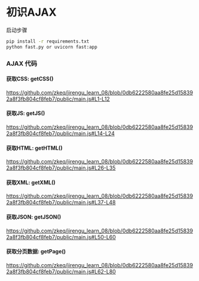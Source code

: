 # 初识AJAX

启动步骤

```bash
pip install -r requirements.txt
python fast.py or uvicorn fast:app
```

### AJAX 代码
#### 获取CSS: getCSS()
https://github.com/zkeq/jirengu_learn_08/blob/0db6222580aa8fe25d158392a8f3fb804cf8feb7/public/main.js#L1-L12
#### 获取JS: getJS()
https://github.com/zkeq/jirengu_learn_08/blob/0db6222580aa8fe25d158392a8f3fb804cf8feb7/public/main.js#L14-L24
#### 获取HTML: getHTML()
https://github.com/zkeq/jirengu_learn_08/blob/0db6222580aa8fe25d158392a8f3fb804cf8feb7/public/main.js#L26-L35
#### 获取XML: getXML()
https://github.com/zkeq/jirengu_learn_08/blob/0db6222580aa8fe25d158392a8f3fb804cf8feb7/public/main.js#L37-L48
#### 获取JSON: getJSON()
https://github.com/zkeq/jirengu_learn_08/blob/0db6222580aa8fe25d158392a8f3fb804cf8feb7/public/main.js#L50-L60
#### 获取分页数据: getPage()
https://github.com/zkeq/jirengu_learn_08/blob/0db6222580aa8fe25d158392a8f3fb804cf8feb7/public/main.js#L62-L80